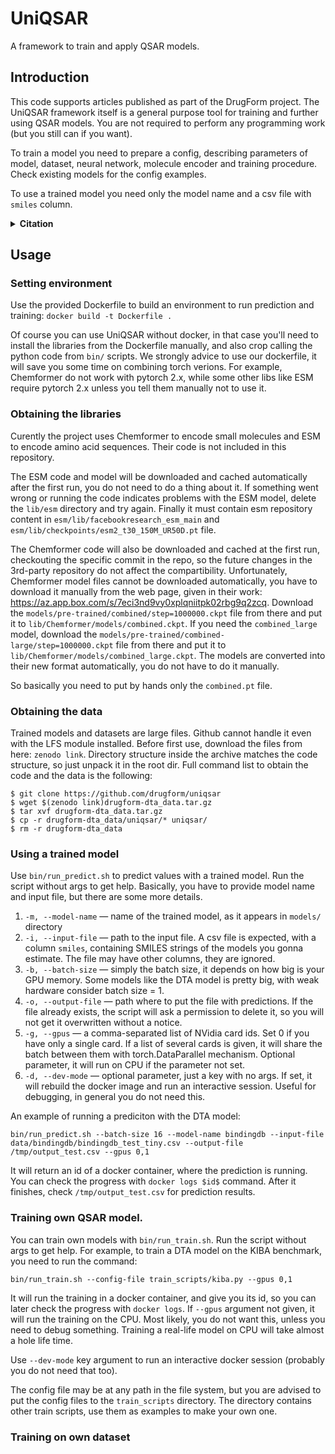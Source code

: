 # UniQSAR
A framework to train and apply QSAR models.
<!--
![Static Badge](https://img.shields.io/badge/DrugForm-UniQSAR-UniQSAR)
![GitHub top language](https://img.shields.io/github/languages/top/drugform/uniqsar)
![GitHub](https://img.shields.io/github/license/drugform/uniqsar)
![GitHub Repo stars](https://img.shields.io/github/stars/drugform/uniqsar)
![GitHub issues](https://img.shields.io/github/issues/drugform/uniqsar)
-->

## Introduction
This code supports articles published as part of the DrugForm project. 
The UniQSAR framework itself is a general purpose tool for training and further using QSAR models. You are not required to perform any programming work (but you still can if you want).

To train a model you need to prepare a config, describing parameters of model, dataset, neural network, molecule encoder and training procedure. Check existing models for the config examples.

To use a trained model you need only the model name and a csv file with `smiles` column.

<details><summary><b>Citation</b></summary>

  For DTA model:
```bibtex
@article{...}
```
  
For UniQSAR framework:
```bibtex
@article{...}
```
</details>

## Usage
### Setting environment
Use the provided Dockerfile to build an environment to run prediction and training: `docker build -t Dockerfile .` 

Of course you can use UniQSAR without docker, in that case you'll need to install the libraries from the Dockerfile manually, and also crop calling the python code from `bin/` scripts. We strongly advice to use our dockerfile, it will save you some time on combining torch verions. For example, Chemformer do not work with pytorch 2.x, while some other libs like ESM require pytorch 2.x unless you tell them manually not to use it.

### Obtaining the libraries
Curently the project uses Chemformer to encode small molecules and ESM to encode amino acid sequences. Their code is not included in this repository.

The ESM code and model will be downloaded and cached automatically after the first run, you do not need to do a thing about it. If something went wrong or running the code indicates problems with the ESM model, delete the `lib/esm` directory and try again. Finally it must contain esm repository content in `esm/lib/facebookresearch_esm_main` and `esm/lib/checkpoints/esm2_t30_150M_UR50D.pt` file. 

The Chemformer code will also be downloaded and cached at the first run, checkouting the specific commit in the repo, so the future changes in the 3rd-party repository do not affect the compartibility. Unfortunately, Chemformer model files cannot be downloaded automatically, you have to download it manually from the web page, given in their work: https://az.app.box.com/s/7eci3nd9vy0xplqniitpk02rbg9q2zcq. Download the `models/pre-trained/combined/step=1000000.ckpt` file from there and put it to `lib/Chemformer/models/combined.ckpt`. If you need the `combined_large` model, download the `models/pre-trained/combined-large/step=1000000.ckpt` file from there and put it to `lib/Chemformer/models/combined_large.ckpt`. The models are converted into their new format automatically, you do not have to do it manually.

So basically you need to put by hands only the `combined.pt` file.

### Obtaining the data
Trained models and datasets are large files. Github cannot handle it even with the LFS module installed. Before first use, download the files from here: `zenodo link`. Directory structure inside the archive matches the code structure, so just unpack it in the root dir. Full command list to obtain the code and the data is the following:

```
$ git clone https://github.com/drugform/uniqsar
$ wget $(zenodo link)drugform-dta_data.tar.gz
$ tar xvf drugform-dta_data.tar.gz
$ cp -r drugform-dta_data/uniqsar/* uniqsar/
$ rm -r drugform-dta_data
```

### Using a trained model
Use `bin/run_predict.sh` to predict values with a trained model. Run the script without args to get help. Basically, you have to provide model name and input file, but there are some more details.

1. `-m, --model-name` — name of the trained model, as it appears in `models/` directory
2. `-i, --input-file` — path to the input file. A csv file is expected, with a column `smiles`, containing  SMILES strings of the models you gonna estimate. The file may have other columns, they are ignored.
3. `-b, --batch-size` — simply the batch size, it depends on how big is your GPU memory. Some models like the DTA model is pretty big, with weak hardware consider batch size = 1.
4. `-o, --output-file` — path where to put the file with predictions. If the file already exists, the script will ask a permission to delete it, so you will not get it overwritten without a notice.
5. `-g, --gpus` — a comma-separated list of NVidia card ids. Set 0 if you have only a single card. If a list of several cards is given, it will share the batch between them with torch.DataParallel mechanism. Optional parameter, it will run on CPU if the parameter not set.
6. `-d, --dev-mode` — optional parameter, just a key with no args. If set, it will rebuild the docker image and run an interactive session. Useful for debugging, in general you do not need this.

An example of running a prediciton with the DTA model:

`bin/run_predict.sh --batch-size 16 --model-name bindingdb --input-file data/bindingdb/bindingdb_test_tiny.csv --output-file /tmp/output_test.csv --gpus 0,1`

It will return an id of a docker container, where the prediction is running. You can check the progress with `docker logs $id$` command. After it finishes, check `/tmp/output_test.csv` for prediction results.

### Training own QSAR model.
You can train own models with `bin/run_train.sh`. Run the script without args to get help. For example, to train a DTA model on the KIBA benchmark, you need to run the command:

`bin/run_train.sh --config-file train_scripts/kiba.py --gpus 0,1`

It will run the training in a docker container, and give you its id, so you can later check the progress with `docker logs`. If `--gpus` argument not given, it will run the training on the CPU. Most likely, you do not want this, unless you need to debug something. Training a real-life model on CPU will take almost a hole life time.

Use `--dev-mode` key argument to run an interactive docker session (probably you do not need that too).

The config file may be at any path in the file system, but you are advised to put the config files to the `train_scripts` directory. The directory contains other train scripts, use them as examples to make your own one.

### Training on own dataset
